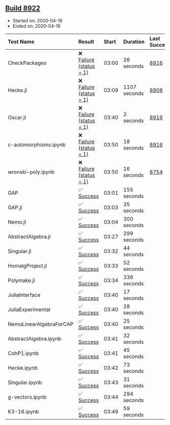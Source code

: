 ## [Build 8922](https://oscarci.mathematik.uni-kl.de/job/oscar/8922/)

* Started on: 2020-04-16
* Ended on: 2020-04-16

| Test Name    | Result | Start | Duration | Last Success | First Failure |
|:-------------|:-------|:------|:---------|:-------------|:--------------|
| CheckPackages | ❌ [Failure (status = 1)](https://oscarci.mathematik.uni-kl.de/job/oscar/8922/artifact/logs/build-8922/CheckPackages.log) | 03:00 | 26 seconds | [8916](https://oscarci.mathematik.uni-kl.de/job/oscar/8916/) | [8920](https://oscarci.mathematik.uni-kl.de/job/oscar/8920/) |
| Hecke.jl | ❌ [Failure (status = 1)](https://oscarci.mathematik.uni-kl.de/job/oscar/8922/artifact/logs/build-8922/Hecke.jl.log) | 03:09 | 1107 seconds | [8908](https://oscarci.mathematik.uni-kl.de/job/oscar/8908/) | [8909](https://oscarci.mathematik.uni-kl.de/job/oscar/8909/) |
| Oscar.jl | ❌ [Failure (status = 1)](https://oscarci.mathematik.uni-kl.de/job/oscar/8922/artifact/logs/build-8922/Oscar.jl.log) | 03:40 | 2 seconds | [8916](https://oscarci.mathematik.uni-kl.de/job/oscar/8916/) | [8920](https://oscarci.mathematik.uni-kl.de/job/oscar/8920/) |
| c-automorphisms.ipynb | ❌ [Failure (status = 1)](https://oscarci.mathematik.uni-kl.de/job/oscar/8922/artifact/logs/build-8922/c-automorphisms.ipynb.log) | 03:50 | 18 seconds | [8916](https://oscarci.mathematik.uni-kl.de/job/oscar/8916/) | [8920](https://oscarci.mathematik.uni-kl.de/job/oscar/8920/) |
| wronski-poly.ipynb | ❌ [Failure (status = 1)](https://oscarci.mathematik.uni-kl.de/job/oscar/8922/artifact/logs/build-8922/wronski-poly.ipynb.log) | 03:50 | 16 seconds | [8754](https://oscarci.mathematik.uni-kl.de/job/oscar/8754/) | [8755](https://oscarci.mathematik.uni-kl.de/job/oscar/8755/) |
| GAP | ✅ [Success](https://oscarci.mathematik.uni-kl.de/job/oscar/8922/artifact/logs/build-8922/GAP.log) | 03:01 | 155 seconds |  |  |
| GAP.jl | ✅ [Success](https://oscarci.mathematik.uni-kl.de/job/oscar/8922/artifact/logs/build-8922/GAP.jl.log) | 03:03 | 35 seconds |  |  |
| Nemo.jl | ✅ [Success](https://oscarci.mathematik.uni-kl.de/job/oscar/8922/artifact/logs/build-8922/Nemo.jl.log) | 03:04 | 300 seconds |  |  |
| AbstractAlgebra.jl | ✅ [Success](https://oscarci.mathematik.uni-kl.de/job/oscar/8922/artifact/logs/build-8922/AbstractAlgebra.jl.log) | 03:27 | 299 seconds |  |  |
| Singular.jl | ✅ [Success](https://oscarci.mathematik.uni-kl.de/job/oscar/8922/artifact/logs/build-8922/Singular.jl.log) | 03:32 | 44 seconds |  |  |
| HomalgProject.jl | ✅ [Success](https://oscarci.mathematik.uni-kl.de/job/oscar/8922/artifact/logs/build-8922/HomalgProject.jl.log) | 03:33 | 52 seconds |  |  |
| Polymake.jl | ✅ [Success](https://oscarci.mathematik.uni-kl.de/job/oscar/8922/artifact/logs/build-8922/Polymake.jl.log) | 03:34 | 336 seconds |  |  |
| JuliaInterface | ✅ [Success](https://oscarci.mathematik.uni-kl.de/job/oscar/8922/artifact/logs/build-8922/JuliaInterface.log) | 03:40 | 17 seconds |  |  |
| JuliaExperimental | ✅ [Success](https://oscarci.mathematik.uni-kl.de/job/oscar/8922/artifact/logs/build-8922/JuliaExperimental.log) | 03:40 | 28 seconds |  |  |
| NemoLinearAlgebraForCAP | ✅ [Success](https://oscarci.mathematik.uni-kl.de/job/oscar/8922/artifact/logs/build-8922/NemoLinearAlgebraForCAP.log) | 03:40 | 25 seconds |  |  |
| AbstractAlgebra.ipynb | ✅ [Success](https://oscarci.mathematik.uni-kl.de/job/oscar/8922/artifact/logs/build-8922/AbstractAlgebra.ipynb.log) | 03:41 | 32 seconds |  |  |
| CohP1.ipynb | ✅ [Success](https://oscarci.mathematik.uni-kl.de/job/oscar/8922/artifact/logs/build-8922/CohP1.ipynb.log) | 03:41 | 45 seconds |  |  |
| Hecke.ipynb | ✅ [Success](https://oscarci.mathematik.uni-kl.de/job/oscar/8922/artifact/logs/build-8922/Hecke.ipynb.log) | 03:42 | 73 seconds |  |  |
| Singular.ipynb | ✅ [Success](https://oscarci.mathematik.uni-kl.de/job/oscar/8922/artifact/logs/build-8922/Singular.ipynb.log) | 03:43 | 31 seconds |  |  |
| g-vectors.ipynb | ✅ [Success](https://oscarci.mathematik.uni-kl.de/job/oscar/8922/artifact/logs/build-8922/g-vectors.ipynb.log) | 03:44 | 294 seconds |  |  |
| K3-16.ipynb | ✅ [Success](https://oscarci.mathematik.uni-kl.de/job/oscar/8922/artifact/logs/build-8922/K3-16.ipynb.log) | 03:49 | 59 seconds |  |  |
